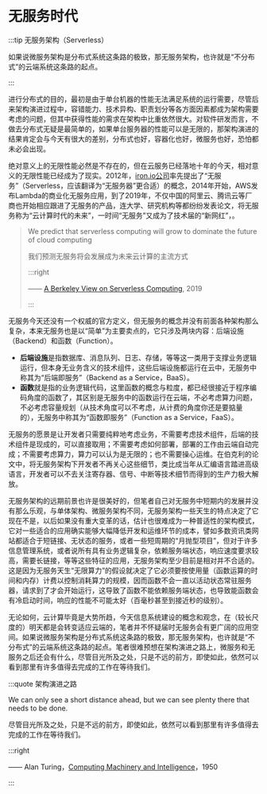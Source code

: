 # 无服务时代

:::tip 无服务架构（Serverless）

如果说微服务架构是分布式系统这条路的极致，那无服务架构，也许就是“不分布式”的云端系统这条路的起点。

:::

进行分布式的目的，最初是由于单台机器的性能无法满足系统的运行需要，尽管后来架构演进过程中，容错能力、技术异构、职责划分等各方面因素都成为架构需要考虑的问题，但其中获得性能的需求在架构中比重依然很大。对软件研发而言，不做去分布式无疑是最简单的，如果单台服务器的性能可以是无限的，那架构演进的结果肯定会与今天有很大的差别，分布式也好，容器化也好，微服务也好，恐怕都未必会出现。

绝对意义上的无限性能必然是不存在的，但在云服务已经落地十年的今天，相对意义的无限性能已经成为了现实。2012年，[iron.io公司](https://www.iron.io/)率先提出了“无服务”（Serverless，应该翻译为“无服务器”更合适）的概念，2014年开始，AWS发布Lambda的商业化无服务应用，到了2019年，不仅中国的阿里云、腾讯云等厂商也开始相应跟进了无服务的产品，连大学、研究机构等都纷纷发表论文，将无服务称为“云计算时代的未来”，一时间“无服务”又成为了技术届的“新网红”，。

> We predict that serverless computing will grow to dominate the future of cloud computing
> 
> 我们预测无服务将会发展成为未来云计算的主流方式
>
>:::right
>
>——  [A Berkeley View on Serverless Computing](https://arxiv.org/abs/1902.03383), 2019　
>
>:::

无服务今天还没有一个权威的官方定义，但无服务的概念并没有前面各种架构那么复杂，本来无服务也是以“简单”为主要卖点的，它只涉及两块内容：后端设施（Backend）和函数（Function）。

- **后端设施**是指数据库、消息队列、日志、存储，等等这一类用于支撑业务逻辑运行，但本身无业务含义的技术组件，这些后端设施都运行在云中，无服务中称其为“后端即服务”（Backend as a Service，BaaS）。
- **函数**就是指的业务逻辑代码，这里函数的概念与粒度，都已经很接近于程序编码角度的函数了，其区别是无服务中的函数运行在云端，不必考虑算力问题，不必考虑容量规划（从技术角度可以不考虑，从计费的角度你还是要掂量的），无服务中称其为“函数即服务”（Function as a Service，FaaS）。

无服务的愿景是让开发者只需要纯粹地考虑业务，不需要考虑技术组件，后端的技术组件是现成的，可以直接取用；不需要考虑如何部署，部署的工作由云端自动完成；不需要考虑算力，算力可以认为是无限的；也不需要操心运维。在伯克利的论文中，将无服务架构下开发者不再关心这些细节，类比成当年从汇编语言踏进高级语言，开发者可以不去关注寄存器、信号、中断等技术细节而得到的生产力极大解放。

无服务架构的远期前景也许是很美好的，但笔者自己对无服务中短期内的发展并没有那么乐观，与单体架构、微服务架构不同，无服务架构一些天生的特点决定了它现在不是，以后如果没有重大变革的话，估计也很难成为一种普适性的架构模式，它对一些适合的应用确实能够大幅降低开发和运维环节的成本，譬如多数资讯类网站都适合于短链接、无状态的服务，或者一些短周期的“月抛型项目”，但对于许多信息管理系统，或者说所有具有业务逻辑复杂，依赖服务端状态，响应速度要求较高，需要长链接，等等这些特征的应用，无服务架构至少目前是相对并不合适的。这是因为无服务天生“无限算力”的假设就决定了它必须要按使用量（函数运算的时间和内存）计费以控制消耗算力的规模，因而函数不会一直以活动状态常驻服务器，请求到了才会开始运行，这导致了函数不能依赖服务端状态，也导致能函数会有冷启动时间，响应的性能不可能太好（百毫秒甚至到接近秒的级别）。

无论如何，云计算毕竟是大势所趋，今天信息系统建设的概念和观念，在（较长尺度的）明天都是会转变适应云端的，笔者并不怀疑届时无服务会有更广阔的应用空间。如果说微服务架构是分布式系统这条路的极致，那无服务架构，也许就是“不分布式”的云端系统这条路的起点。笔者很难预想在架构演进之路上，微服务和无服务之后还会有什么，尽管目光所及之处，只是不远的前方，即使如此，依然可以看到那里有许多值得去完成的工作在等待我们。

:::quote 架构演进之路

We can only see a short distance ahead, but we can see plenty there that needs to be done.

尽管目光所及之处，只是不远的前方，即使如此，依然可以看到那里有许多值得去完成的工作在等待我们。

:::right

—— Alan Turing，[Computing Machinery and Intelligence](https://en.wikipedia.org/wiki/Computing_Machinery_and_Intelligence)，1950

:::

